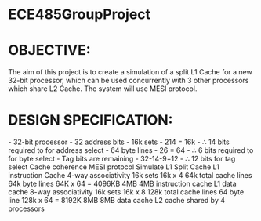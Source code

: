 # ECE485GroupProject

<H1>OBJECTIVE:</H1>
The aim of this project is to create a simulation of a split L1 Cache for a new 32-bit processor, which can be used concurrently with 3 other processors which share L2 Cache. The system will use MESI protocol.
<H1>DESIGN SPECIFICATION:</H1>
- 32-bit processor
  - 32 address bits
    - 16k sets
      - 214 = 16k
      - ∴ 14 bits required to for address select
    - 64 byte lines
      - 26 = 64 
      - ∴ 6 bits required to for byte select
    - Tag bits are remaining
      - 32-14-9=12 
      - ∴ 12 bits for tag select
Cache coherence
MESI protocol
Simulate L1 Split Cache
L1 instruction Cache 
4-way associativity
16k sets
16k x 4
64k total cache lines
64k byte lines    
64K x 64 = 4096KB
4MB
4MB instruction cache
L1 data cache
8-way associativity
16k sets
16k x 8
128k total cache lines
64 byte line
128k x 64 = 8192K
8MB
8MB data cache
L2 cache shared by 4 processors
